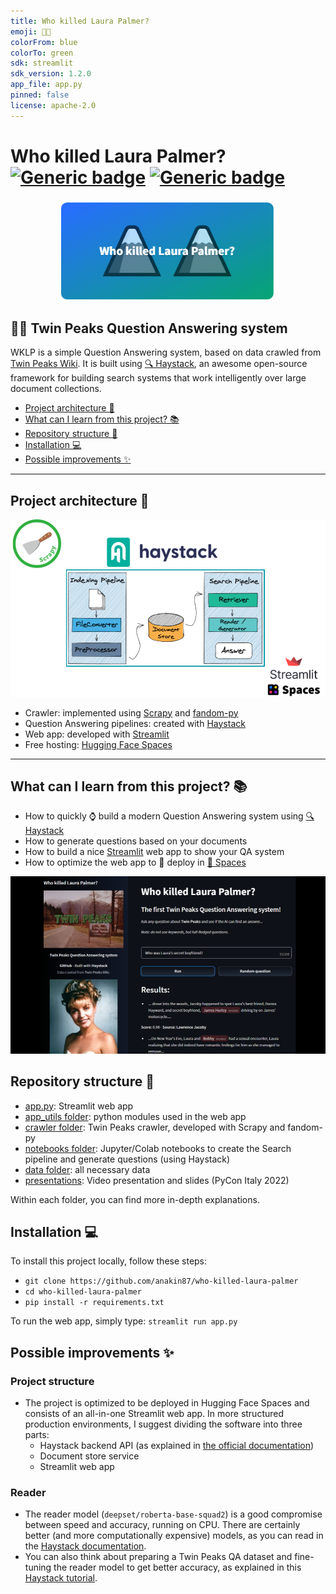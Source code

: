 ```yaml
---
title: Who killed Laura Palmer?
emoji: 🗻🗻
colorFrom: blue
colorTo: green
sdk: streamlit
sdk_version: 1.2.0
app_file: app.py
pinned: false
license: apache-2.0
---
```


# Who killed Laura Palmer? &nbsp; [![Generic badge](https://img.shields.io/badge/🤗-Open%20in%20Spaces-blue.svg)](https://huggingface.co/spaces/anakin87/who-killed-laura-palmer) [![Generic badge](https://img.shields.io/github/stars/anakin87/who-killed-laura-palmer?label=Github&style=social)](https://github.com/anakin87/who-killed-laura-palmer)
[<img src="./data/readme_images/spaces_logo.png" align="center" style="display: block;margin-left: auto;
  margin-right: auto;  max-width: 70%;}">](https://huggingface.co/spaces/anakin87/who-killed-laura-palmer)



## 🗻🗻 Twin Peaks Question Answering system

WKLP is a simple Question Answering system, based on data crawled from [Twin Peaks Wiki](https://twinpeaks.fandom.com/wiki/Twin_Peaks_Wiki). It is built using [🔍 Haystack](https://github.com/deepset-ai/haystack), an awesome open-source framework for building search systems that work intelligently over large document collections.

  - [Project architecture 🧱](#project-architecture-)
  - [What can I learn from this project? 📚](#what-can-i-learn-from-this-project-)
  - [Repository structure 📁](#repository-structure-)
  - [Installation 💻](#installation-)
  - [Possible improvements ✨](#possible-improvements-)
---

## Project architecture 🧱

[![Project architecture](./data/readme_images/project_architecture.png)](#) 

* Crawler: implemented using [Scrapy](https://github.com/scrapy/scrapy) and [fandom-py](https://github.com/NikolajDanger/fandom-py)
* Question Answering pipelines: created with [Haystack](https://github.com/deepset-ai/haystack)
* Web app: developed with [Streamlit](https://github.com/streamlit/streamlit)
* Free hosting: [Hugging Face Spaces](https://huggingface.co/spaces)

---

## What can I learn from this project? 📚
- How to quickly ⌚ build a modern Question Answering system using [🔍 Haystack](https://github.com/deepset-ai/haystack)
- How to generate questions based on your documents
- How to build a nice [Streamlit](https://github.com/streamlit/streamlit) web app to show your QA system
- How to optimize the web app to 🚀 deploy in [🤗 Spaces](https://huggingface.co/spaces)

[![Web app preview](./data/readme_images/webapp.png)](https://huggingface.co/spaces/anakin87/who-killed-laura-palmer)

## Repository structure 📁
- [app.py](./app.py): Streamlit web app
- [app_utils folder](./app_utils/): python modules used in the web app
- [crawler folder](./crawler/): Twin Peaks crawler, developed with Scrapy and fandom-py
- [notebooks folder](./notebooks/): Jupyter/Colab notebooks to create the Search pipeline and generate questions (using Haystack)
- [data folder](./data/): all necessary data
- [presentations](./presentations/): Video presentation and slides (PyCon Italy 2022)

Within each folder, you can find more in-depth explanations.

## Installation 💻
To install this project locally, follow these steps:
- `git clone https://github.com/anakin87/who-killed-laura-palmer`
- `cd who-killed-laura-palmer`
- `pip install -r requirements.txt`

To run the web app, simply type: `streamlit run app.py`

## Possible improvements ✨
### Project structure
- The project is optimized to be deployed in Hugging Face Spaces and consists of an all-in-one Streamlit web app. In more structured production environments, I suggest dividing the software into three parts:
  - Haystack backend API (as explained in [the official documentation](https://haystack.deepset.ai/components/rest-api))
  - Document store service
  - Streamlit web app
### Reader
- The reader model (`deepset/roberta-base-squad2`) is a good compromise between speed and accuracy, running on CPU. There are certainly better (and more computationally expensive) models, as you can read in the [Haystack documentation](https://haystack.deepset.ai/pipeline_nodes/reader).
- You can also think about preparing a Twin Peaks QA dataset and fine-tuning the reader model to get better accuracy, as explained in this [Haystack tutorial](https://haystack.deepset.ai/tutorials/fine-tuning-a-model).



